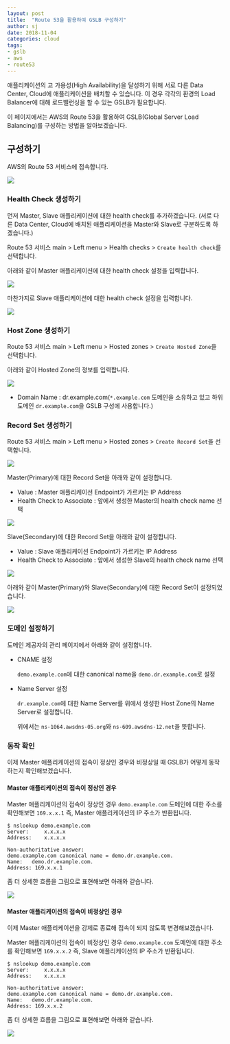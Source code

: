 ```yaml
---
layout: post
title:  "Route 53을 활용하여 GSLB 구성하기"
author: sj
date: 2018-11-04
categories: cloud
tags:
- gslb
- aws
- route53
---
```


애플리케이션의 고 가용성(High Availability)을 달성하기 위해 서로 다른 Data Center, Cloud에
애플리케이션을 배치할 수 있습니다. 이 경우 각각의 환경의 Load Balancer에 대해 로드밸런싱을 할 수 있는 GSLB가 필요합니다.

이 페이지에서는 AWS의 Route 53을 활용하여 GSLB(Global Server Load Balancing)를 구성하는 방법을 알아보겠습니다.

## 구성하기

AWS의 Route 53 서비스에 접속합니다.

![](/assets/images/cloud/gslb/route53_main.png)

### Health Check 생성하기

먼저 Master, Slave 애플리케이션에 대한 health check를 추가하겠습니다.
(서로 다른 Data Center, Cloud에 배치된 애플리케이션을 Master와 Slave로 구분하도록 하겠습니다.)

Route 53 서비스 main > Left menu > Health checks > `Create health check`를 선택합니다.

아래와 같이 Master 애플리케이션에 대한 health check 설정을 입력합니다.

![](/assets/images/cloud/gslb/health-check-master.png)

마찬가지로 Slave 애플리케이션에 대한 health check 설정을 입력합니다.

![](/assets/images/cloud/gslb/health-check-slave.png)

### Host Zone 생성하기

Route 53 서비스 main > Left menu > Hosted zones > `Create Hosted Zone`을 선택합니다.

아래와 같이 Hosted Zone의 정보를 입력합니다.

![](/assets/images/cloud/gslb/create-hosted-zone.png)

- Domain Name : dr.example.com(`*.example.com` 도메인을 소유하고 있고 하위 도메인
  `dr.example.com`을 GSLB 구성에 사용합니다.)

### Record Set 생성하기

Route 53 서비스 main > Left menu > Hosted zones > `Create Record Set`을 선택합니다.

![](/assets/images/cloud/gslb/create-recordset-01.png)

Master(Primary)에 대한 Record Set을 아래와 같이 설정합니다.

- Value : Master 애플리케이션 Endpoint가 가르키는 IP Address
- Health Check to Associate : 앞에서 생성한 Master의 health check name 선택

![](/assets/images/cloud/gslb/create-recordset-02.png)

Slave(Secondary)에 대한 Record Set을 아래와 같이 설정합니다.

- Value : Slave 애플리케이션 Endpoint가 가르키는 IP Address
- Health Check to Associate : 앞에서 생성한 Slave의 health check name 선택

![](/assets/images/cloud/gslb/create-recordset-03.png)

아래와 같이 Master(Primary)와 Slave(Secondary)에 대한 Record Set이 설정되었습니다.

![](/assets/images/cloud/gslb/create-recordset-04.png)

### 도메인 설정하기

도메인 제공자의 관리 페이지에서 아래와 같이 설정합니다.

- CNAME 설정

  `demo.example.com`에 대한 canonical name을 `demo.dr.example.com`로 설정

- Name Server 설정

  `dr.example.com`에 대한 Name Server를 위에서 생성한 Host Zone의 Name Server로 설정합니다.

  위에서는 `ns-1064.awsdns-05.org`와 `ns-609.awsdns-12.net`을 뜻합니다.

### 동작 확인

이제 Master 애플리케이션의 접속이 정상인 경우와 비정상일 때 GSLB가 어떻게 동작하는지 확인해보겠습니다.

#### Master 애플리케이션의 접속이 정상인 경우

Master 애플리케이션의 접속이 정상인 경우 `demo.example.com` 도메인에 대한 주소를 확인해보면 `169.x.x.1` 즉, Master 애플리케이션의
IP 주소가 반환됩니다.

```
$ nslookup demo.example.com
Server:     x.x.x.x
Address:    x.x.x.x

Non-authoritative answer:
demo.example.com canonical name = demo.dr.example.com.
Name:   demo.dr.example.com.
Address: 169.x.x.1
```

좀 더 상세한 흐름을 그림으로 표현해보면 아래와 같습니다.

![](/assets/images/cloud/gslb/workflow-master-up.png)

#### Master 애플리케이션의 접속이 비정상인 경우

이제 Master 애플리케이션을 강제로 종료해 접속이 되지 않도록 변경해보겠습니다.

Master 애플리케이션의 접속이 비정상인 경우 `demo.example.com` 도메인에 대한 주소를 확인해보면 `169.x.x.2` 즉, Slave 애플리케이션의
IP 주소가 반환됩니다.

```
$ nslookup demo.example.com
Server:     x.x.x.x
Address:    x.x.x.x

Non-authoritative answer:
demo.example.com canonical name = demo.dr.example.com.
Name:   demo.dr.example.com.
Address: 169.x.x.2
```

좀 더 상세한 흐름을 그림으로 표현해보면 아래와 같습니다.

![](/assets/images/cloud/gslb/workflow-master-down.png)
